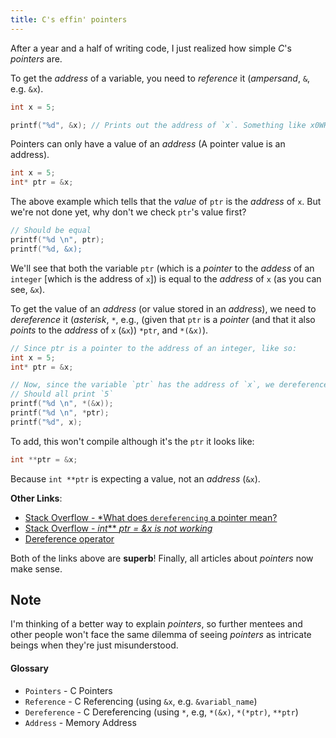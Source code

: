 ```yaml
---
title: C's effin' pointers
---
```


After a year and a half of writing code, I just realized how simple *C*'s *pointers* are.

To get the *address* of a variable, you need to *reference* it (*ampersand*, `&`, e.g. `&x`).

```c
int x = 5;

printf("%d", &x); // Prints out the address of `x`. Something like x0WHATEVER
```

Pointers can only have a value of an *address* (A pointer value is an address).

```c
int x = 5;
int* ptr = &x;
```

The above example which tells that the *value* of `ptr` is the *address* of `x`. But we're not done yet, why don't we check `ptr`'s value first?

```c
// Should be equal
printf("%d \n", ptr);
printf("%d, &x);
```

We'll see that both the variable `ptr` (which is a *pointer* to the *addess* of an `integer` [which is the address of `x`]) is equal to the *address* of `x` (as you can see, `&x`).

To get the value of an *address* (or value stored in an *address*), we need to *dereference* it (*asterisk*, `*`, e.g., (given that `ptr` is a *pointer* (and that it also *points* to the *address* of `x` (`&x`)) `*ptr`, and `*(&x)`).

```c
// Since ptr is a pointer to the address of an integer, like so:
int x = 5;
int* ptr = &x;

// Now, since the variable `ptr` has the address of `x`, we dereference it to get the value
// Should all print `5`
printf("%d \n", *(&x));
printf("%d \n", *ptr);
printf("%d", x);
```

To add, this won't compile although it's the `ptr` it looks like:

```c
int **ptr = &x;
```

Because `int **ptr` is expecting a value, not an *address* (`&x`).

**Other Links**:

- [Stack Overflow - *What does `dereferencing` a pointer mean?](http://stackoverflow.com/questions/4955198/what-does-dereferencing-a-pointer-mean)
- [Stack Overflow - *int*\*\* *ptr = &x is not working*](http://stackoverflow.com/questions/27453461/warning-format-d-expects-argument-of-type-int-but-argument-2-has-type-in)
- [Dereference operator](http://en.wikipedia.org/wiki/Dereference_operator)

Both of the links above are **superb**! Finally, all articles about *pointers* now make sense.

## Note

I'm thinking of a better way to explain *pointers*, so further mentees and other people won't face the same dilemma of seeing *pointers* as intricate beings when they're just misunderstood.

#### Glossary 

- `Pointers` - C Pointers
- `Reference` - C Referencing (using `&x`, e.g. `&variabl_name`)
- `Dereference` - C Dereferencing (using `*`, e.g, `*(&x)`, `*(*ptr)`, `**ptr`)
- `Address` - Memory Address
